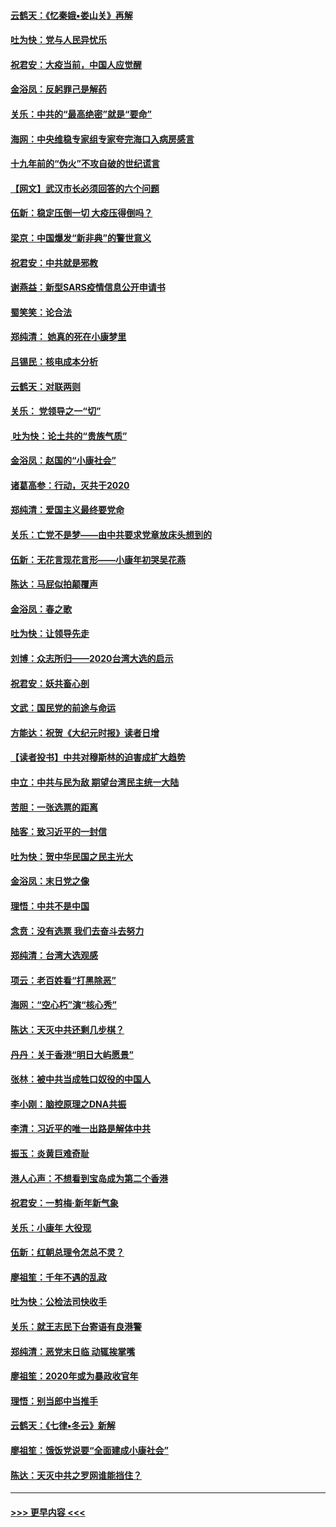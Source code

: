 #### [云鹤天：《忆秦娥▪娄山关》再解](../pages/nsc993/n11824682.md?t=01271433) 
#### [吐为快：党与人民异忧乐](../pages/nsc993/n11824660.md?t=01271433) 
#### [祝君安：大疫当前，中国人应觉醒](../pages/nsc993/n11821946.md?t=01271433) 
#### [金浴凤：反躬罪己是解药](../pages/nsc993/n11820280.md?t=01271433) 
#### [关乐：中共的“最高绝密”就是“要命”](../pages/nsc993/n11816946.md?t=01271433) 
#### [海网：中央维稳专家组专家夸完海口入病房感言](../pages/nsc993/n11815138.md?t=01271433) 
#### [十九年前的“伪火”不攻自破的世纪谎言](../pages/nsc993/n11813238.md?t=01271433) 
#### [【网文】武汉市长必须回答的六个问题](../pages/nsc993/n11813848.md?t=01271433) 
#### [伍新：稳定压倒一切 大疫压得倒吗？](../pages/nsc993/n11812634.md?t=01271433) 
#### [梁京：中国爆发“新非典”的警世意义](../pages/nsc993/n11812554.md?t=01271433) 
#### [祝君安：中共就是邪教](../pages/nsc993/n11812431.md?t=01271433) 
#### [谢燕益：新型SARS疫情信息公开申请书](../pages/nsc993/n11808840.md?t=01271433) 
#### [蜀笑笑：论合法](../pages/nsc993/n11808064.md?t=01271433) 
#### [郑纯清： 她真的死在小康梦里](../pages/nsc993/n11806623.md?t=01271433) 
#### [吕锡民：核电成本分析](../pages/nsc993/n11806284.md?t=01271433) 
#### [云鹤天：对联两则](../pages/nsc993/n11805957.md?t=01271433) 
#### [关乐： 党领导之一“切”](../pages/nsc993/n11804505.md?t=01271433) 
#### [ 吐为快：论土共的“贵族气质”](../pages/nsc993/n11804490.md?t=01271433) 
#### [金浴凤：赵国的“小康社会”](../pages/nsc993/n11804452.md?t=01271433) 
#### [诸葛高参：行动，灭共于2020](../pages/nsc993/n11804120.md?t=01271433) 
#### [郑纯清：爱国主义最终要党命](../pages/nsc993/n11802197.md?t=01271433) 
#### [关乐：亡党不是梦——由中共要求党章放床头想到的](../pages/nsc993/n11802156.md?t=01271433) 
#### [伍新：无花言现花言形——小康年初哭吴花燕](../pages/nsc993/n11800044.md?t=01271433) 
#### [陈达：马屁似拍颠覆声](../pages/nsc993/n11800010.md?t=01271433) 
#### [金浴凤：春之歌](../pages/nsc993/n11797687.md?t=01271433) 
#### [吐为快：让领导先走](../pages/nsc993/n11797512.md?t=01271433) 
#### [刘博：众志所归——2020台湾大选的启示](../pages/nsc993/n11796878.md?t=01271433) 
#### [祝君安：妖共畜心剖](../pages/nsc993/n11794273.md?t=01271433) 
#### [文武：国民党的前途与命运](../pages/nsc993/n11794198.md?t=01271433) 
#### [方能达：祝贺《大纪元时报》读者日增](../pages/nsc993/n11793807.md?t=01271433) 
#### [【读者投书】中共对穆斯林的迫害成扩大趋势](../pages/nsc993/n11791371.md?t=01271433) 
#### [中立：中共与民为敌 期望台湾民主统一大陆](../pages/nsc993/n11790392.md?t=01271433) 
#### [苦胆：一张选票的距离](../pages/nsc993/n11788914.md?t=01271433) 
#### [陆客：致习近平的一封信](../pages/nsc993/n11788867.md?t=01271433) 
#### [吐为快：贺中华民国之民主光大](../pages/nsc993/n11788618.md?t=01271433) 
#### [金浴凤：末日党之像](../pages/nsc993/n11787475.md?t=01271433) 
#### [理悟：中共不是中国](../pages/nsc993/n11787463.md?t=01271433) 
#### [念贲：没有选票  我们去奋斗去努力](../pages/nsc993/n11787398.md?t=01271433) 
#### [郑纯清：台湾大选观感](../pages/nsc993/n11786210.md?t=01271433) 
#### [项云：老百姓看“打黑除恶”](../pages/nsc993/n11785398.md?t=01271433) 
#### [海网：“空心朽”演“核心秀”](../pages/nsc993/n11783874.md?t=01271433) 
#### [陈达：天灭中共还剩几步棋？](../pages/nsc993/n11783719.md?t=01271433) 
#### [丹丹：关于香港“明日大屿愿景”](../pages/nsc993/n11783273.md?t=01271433) 
#### [张林：被中共当成牲口奴役的中国人](../pages/nsc993/n11782397.md?t=01271433) 
#### [李小刚：脑控原理之DNA共振](../pages/nsc993/n11780962.md?t=01271433) 
#### [李清：习近平的唯一出路是解体中共](../pages/nsc993/n11780866.md?t=01271433) 
#### [振玉：炎黄巨难奇耻](../pages/nsc993/n11779632.md?t=01271433) 
#### [港人心声：不想看到宝岛成为第二个香港](../pages/nsc993/n11778817.md?t=01271433) 
#### [祝君安：一剪梅‧新年新气象](../pages/nsc993/n11776340.md?t=01271433) 
#### [关乐：小康年 大役现](../pages/nsc993/n11774213.md?t=01271433) 
#### [伍新：红朝总理令怎总不灵？](../pages/nsc993/n11770813.md?t=01271433) 
#### [廖祖笙：千年不遇的乱政](../pages/nsc993/n11770373.md?t=01271433) 
#### [吐为快：公检法司快收手](../pages/nsc993/n11770359.md?t=01271433) 
#### [关乐：就王志民下台寄语有良港警](../pages/nsc993/n11769903.md?t=01271433) 
#### [郑纯清：恶党末日临 动辄挨掌嘴](../pages/nsc993/n11769356.md?t=01271433) 
#### [廖祖笙：2020年或为暴政收官年](../pages/nsc993/n11768216.md?t=01271433) 
#### [理悟：别当郎中当推手](../pages/nsc993/n11768243.md?t=01271433) 
#### [云鹤天：《七律▪冬云》新解](../pages/nsc993/n11768204.md?t=01271433) 
#### [廖祖笙：饿饭党说要“全面建成小康社会”](../pages/nsc993/n11767482.md?t=01271433) 
#### [陈达：天灭中共之罗网谁能挡住？](../pages/nsc993/n11767465.md?t=01271433) 

----
#### [ >>> 更早内容 <<< ](../indexes/nsc993-earlier.md)
